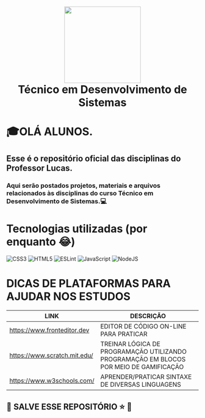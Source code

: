 <div align="center">
      <h1> <img src="https://robsoneducador.com.br/wp-content/uploads/2023/03/LOGO_Seed_2014.jpg" width="200px"><br/>Técnico em Desenvolvimento de Sistemas</h1>
     </div>


# 🎓OLÁ ALUNOS. 
## Esse é o repositório oficial das disciplinas do Professor Lucas.
###  Aqui serão postados projetos, materiais e arquivos relacionados às disciplinas do curso Técnico em Desenvolvimento de Sistemas.💻

# Tecnologias utilizadas (por enquanto 😂)
 ![CSS3](https://img.shields.io/badge/css3-%231572B6.svg?style=for-the-badge&logo=css3&logoColor=white) ![HTML5](https://img.shields.io/badge/html5-%23E34F26.svg?style=for-the-badge&logo=html5&logoColor=white) ![ESLint](https://img.shields.io/badge/ESLint-4B3263?style=for-the-badge&logo=eslint&logoColor=white) ![JavaScript](https://img.shields.io/badge/javascript-%23323330.svg?style=for-the-badge&logo=javascript&logoColor=%23F7DF1E) ![NodeJS](https://img.shields.io/badge/node.js-6DA55F?style=for-the-badge&logo=node.js&logoColor=white)
      
# DICAS DE PLATAFORMAS PARA AJUDAR NOS ESTUDOS
| LINK | DESCRIÇÃO |
| ----------- | ----------- |
| https://www.fronteditor.dev | EDITOR DE CÓDIGO ON-LINE PARA PRATICAR |
| https://www.scratch.mit.edu/ | TREINAR LÓGICA DE PROGRAMAÇÃO UTILIZANDO PROGRAMAÇÃO EM BLOCOS POR MEIO DE GAMIFICAÇÃO |
| https://www.w3schools.com/ | APRENDER/PRATICAR SINTAXE DE DIVERSAS LINGUAGENS |
 
## 💾 SALVE ESSE REPOSITÓRIO ⭐ 💾



      
<!-- </> with 💛 by readMD (https://readmd.itsvg.in) -->
    
